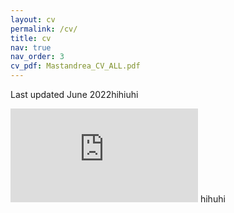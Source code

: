 ```yaml
---
layout: cv
permalink: /cv/
title: cv
nav: true
nav_order: 3
cv_pdf: Mastandrea_CV_ALL.pdf
---
```


Last updated June 2022hihiuhi

<embed src="https://rmastand.github.io/assets/pdf/Mastandrea_CV_ALL.pdf" type="application/pdf"/>
hihuhi